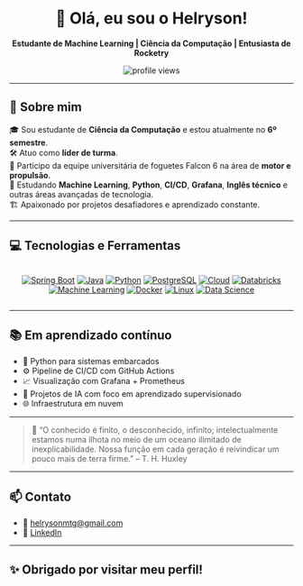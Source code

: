 <h1 align="center">👋 Olá, eu sou o Helryson!</h1>

<p align="center">
  <strong>Estudante de Machine Learning | Ciência da Computação | Entusiasta de Rocketry</strong>
</p>

<p align="center">
  <img src="https://komarev.com/ghpvc/?username=helryson&color=blue" alt="profile views"/>
</p>

---

## 🚀 Sobre mim

🎓 Sou estudante de **Ciência da Computação** e estou atualmente no **6º semestre**.<br>
🛠️ Atuo como **líder de turma**.<br>
🧠 Participo da equipe universitária de foguetes Falcon 6 na área de **motor e propulsão**.<br>
🌱 Estudando **Machine Learning**, **Python**, **CI/CD**, **Grafana**, **Inglês técnico** e outras áreas avançadas de tecnologia.<br>
🏗️ Apaixonado por projetos desafiadores e aprendizado constante.

---

## 💻 Tecnologias e Ferramentas

<p align="center" style="display: inline-block;">
  <a href="https://en.wikipedia.org/wiki/Spring_Boot"><img alt="Spring Boot" src="https://img.shields.io/badge/Spring-6DB33F?style=for-the-badge&logo=spring&logoColor=white"/></a>
  <a href="https://pt.wikipedia.org/wiki/Java_(linguagem_de_programa%C3%A7%C3%A3o)"><img alt="Java" src="https://img.shields.io/badge/Java-ED8B00?style=for-the-badge&logo=openjdk&logoColor=white"/></a>
  <a href="https://www.python.org"><img alt="Python" src="https://img.shields.io/badge/Python-3776AB?style=for-the-badge&logo=python&logoColor=white"/></a>
  <a href="https://pt.wikipedia.org/wiki/PostgreSQL"><img alt="PostgreSQL" src="https://img.shields.io/badge/PostgreSQL-336791?style=for-the-badge&logo=postgresql&logoColor=white"/></a>
  <a href="https://en.wikipedia.org/wiki/Cloud_computing"><img alt="Cloud" src="https://img.shields.io/badge/Cloud_Computing-4285F4?style=for-the-badge&logo=google-cloud&logoColor=white"/></a>
  <a href="https://www.databricks.com"><img alt="Databricks" src="https://img.shields.io/badge/Databricks-FC4202?style=for-the-badge&logo=databricks&logoColor=white"/></a>
  <a href="https://en.wikipedia.org/wiki/Machine_learning"><img alt="Machine Learning" src="https://img.shields.io/badge/Machine_Learning-FF6F00?style=for-the-badge&logo=tensorflow&logoColor=white"/></a>
  <a href="https://www.docker.com"><img alt="Docker" src="https://img.shields.io/badge/Docker-2496ED?style=for-the-badge&logo=docker&logoColor=white"/></a>
  <a href="https://pt.wikipedia.org/wiki/Linux"><img alt="Linux" src="https://img.shields.io/badge/Linux-FCC624?style=for-the-badge&logo=linux&logoColor=black"/></a>
  <a href="https://pt.wikipedia.org/wiki/Data_science"><img alt="Data Science" src="https://img.shields.io/badge/Data_Science-3C5186?style=for-the-badge&logo=databricks&logoColor=white"/></a>
</p>

---

## 📚 Em aprendizado contínuo

- 📌 Python para sistemas embarcados
- ⚙️ Pipeline de CI/CD com GitHub Actions
- 📈 Visualização com Grafana + Prometheus
- 🤖 Projetos de IA com foco em aprendizado supervisionado
- 🌐 Infraestrutura em nuvem

---

> 🧠 “O conhecido é finito, o desconhecido, infinito; intelectualmente estamos numa ilhota no meio de um oceano ilimitado de inexplicabilidade. Nossa função em cada geração é reivindicar um pouco mais de terra firme.” – T. H. Huxley

---

## 📫 Contato

- 📧 helrysonmtg@gmail.com
- 💼 [LinkedIn](https://www.linkedin.com/in/helryson-rodrigues-oliveira-23559a201/?jobid=1234)

---

## ✨ Obrigado por visitar meu perfil!

